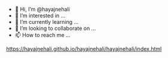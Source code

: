 - 👋 Hi, I’m @hayajnehali
- 👀 I’m interested in ...
- 🌱 I’m currently learning ...
- 💞️ I’m looking to collaborate on ...
- 📫 How to reach me ...

<!---
hayajnehali/hayajnehali is a ✨ special ✨ repository because its `README.md` (this file) appears on your GitHub profile.
You can click the Preview link to take a look at your changes.
--->
https://hayajnehali.github.io/hayajnehali/hayajnehali/index.html
